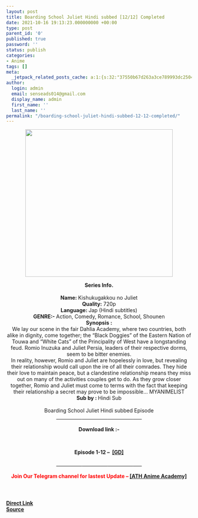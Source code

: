 ```yaml
---
layout: post
title: Boarding School Juliet Hindi subbed [12/12] Completed
date: 2021-10-16 19:13:23.000000000 +00:00
type: post
parent_id: '0'
published: true
password: ''
status: publish
categories:
- Anime
tags: []
meta:
  _jetpack_related_posts_cache: a:1:{s:32:"37550b67d263a3ce789993dc25046c5f";a:2:{s:7:"expires";i:1650440190;s:7:"payload";a:0:{}}}
author:
  login: admin
  email: senseads014@gmail.com
  display_name: admin
  first_name: ''
  last_name: ''
permalink: "/boarding-school-juliet-hindi-subbed-12-12-completed/"
---
```

<div class="separator" style="clear: both; text-align: center;">
<div class="separator" style="clear: both; text-align: center;"> <a href="https://lh3.googleusercontent.com/-p3dTn2h5Spk/YQLjEpIk5RI/AAAAAAAADNI/iqJPyWucA2IIs7v3PQVZ84FhcuPqdTPwACLcBGAsYHQ/s1600/1627579141232618-0.png" style="margin-left: 1em; margin-right: 1em;"> <img border="0" src="{{ site.baseurl }}/assets/2021/10/1627579141232618-0.png" width="400" /> </a></div>
<p></div>
<div>
<header class="entry-header">
<div><b>Series Info.</b></div>
<div><b><br /></b></div>
<div><b>Name: </b>Kishukugakkou&nbsp;no Juliet</div>
<div><b>Quality:</b>&nbsp;720p</div>
<div><b>Language:&nbsp;</b>Jap (Hindi subtitles)</div>
<div><b>GENRE:- </b>Action, Comedy, Romance, School, Shounen</div>
<div></div>
<div><b>Synopsis :</b></div>
<div>We lay our scene in the fair Dahlia Academy, where two countries, both alike in dignity, come together; the “Black Doggies” of the Eastern Nation of Touwa and “White Cats” of the Principality of West have a longstanding feud. Romio Inuzuka and Juliet Persia, leaders of their respective dorms, seem to be bitter enemies.</div>
<div></div>
<div>In reality, however, Romio and Juliet are hopelessly in love, but revealing their relationship would call upon the ire of all their comrades. They hide their love to maintain peace, but a clandestine relationship means they miss out on many of the activities couples get to do. As they grow closer together, Romio and Juliet must come to terms with the fact that keeping their relationship a secret may prove to be impossible… MYANIMELIST</div>
<div></div>
<div><b>Sub by&nbsp;: </b>Hindi Sub</div>
<div><b><br /></b></div>
<div>Boarding School Juliet Hindi subbed Episode</div>
<div>
<div><b><u>&nbsp; &nbsp; &nbsp; &nbsp; &nbsp; &nbsp; &nbsp; &nbsp; &nbsp; &nbsp; &nbsp;</u></b><b><u>&nbsp; &nbsp; &nbsp; &nbsp; &nbsp; &nbsp; &nbsp; &nbsp; &nbsp; &nbsp; &nbsp;</u></b><b><u>&nbsp; &nbsp; &nbsp; &nbsp; &nbsp; &nbsp; &nbsp; &nbsp; &nbsp; &nbsp; &nbsp;</u></b><b><u>&nbsp; &nbsp; &nbsp; &nbsp;</u></b></div>
<div><b><br /></b></div>
<div><b>Download link :-</b></div>
<p><b />
<div><b><br /></b></div>
<p>Episode&nbsp;<b>1-12 –&nbsp;&nbsp;<a href="https://l4s.cc/a/e/JPZ/aHR0cHM6Ly9kcml2ZS5nb29nbGUuY29tL2ZvbGRlcnZpZXc/aWQ9MWZwZnU4b3FDZEJFcTF4aWVLdjViMUxFUDRXcUl5ejVF">[GD]</a></b></div>
<div></div>
<div>
<div><b><u>&nbsp; &nbsp; &nbsp; &nbsp; &nbsp; &nbsp; &nbsp; &nbsp; &nbsp; &nbsp; &nbsp;</u></b><b><u>&nbsp; &nbsp; &nbsp; &nbsp; &nbsp; &nbsp; &nbsp; &nbsp; &nbsp; &nbsp; &nbsp;</u></b><b><u>&nbsp; &nbsp; &nbsp; &nbsp; &nbsp; &nbsp; &nbsp; &nbsp; &nbsp; &nbsp; &nbsp;</u></b><b><u>&nbsp; &nbsp; &nbsp; &nbsp;</u></b></div>
<div><b><u><br /></u></b></div>
<div><b><span style="color: red;">Join Our Telegram channel for lastest Update –&nbsp;</span><a href="http://telegram.me/athanimeacademy">[ATH Anime Academy]</a></b></div>
</div>
</header>
<div class="row">
<div class="col-lg-12 col-md-12 col-sm-12">
<div class="entry-content herald-entry-content"></div>
</div>
</div>
</div>
<link rel="stylesheet" href="https://cdnjs.cloudflare.com/ajax/libs/font-awesome/4.7.0/css/font-awesome.min.css" />
<div class="divbtn"> <a href="https://handymansurrender.com/fihup8buzv?key=94550f7ce39444073321dde3b8782f97" class="btn"><i class="fa fa-download"></i> Direct Link</a> <br /><a href="https://athanimesacademy.blogspot.com/2021/07/boarding-school-juliet-hindi-subbed.html">Source</a> </div>

